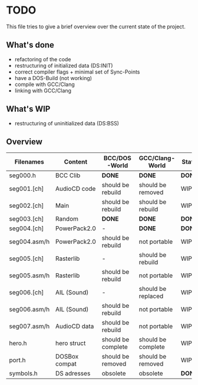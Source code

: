 # TODO

This file tries to give a brief overview over the current state of the project.

## What's done
* refactoring of the code
* restructuring of initialized data (DS:INIT)
* correct compiler flags + minimal set of Sync-Points
* have a DOS-Build (not working)
* compile with GCC/Clang
* linking with GCC/Clang

## What's WIP
* restructuring of uninitialized data (DS:BSS)

## Overview

| Filenames    | Content       | BCC/DOS-World      | GCC/Clang-World    | State      |
| ------------ | ------------- | ------------------ | ------------------ | ---------- |
| seg000.h     | BCC Clib      | **DONE**           | **DONE**           | **DONE**   |
| seg001.[ch]  | AudioCD code  | should be rebuild  | should be removed  | WIP        |
| seg002.[ch]  | Main          | should be rebuild  | should be rebuild  | WIP        |
| seg003.[ch]  | Random        | **DONE**           | **DONE**           | **DONE**   |
| seg004.[ch]  | PowerPack2.0  | -                  | **DONE**           | **DONE**   |
| seg004.asm/h | PowerPack2.0  | should be rebuild  | not portable       | WIP        |
| seg005.[ch]  | Rasterlib     | -                  | should be rebuild  | WIP        |
| seg005.asm/h | Rasterlib     | should be rebuild  | not portable       | WIP        |
| seg006.[ch]  | AIL (Sound)   | -                  | should be replaced | WIP        |
| seg006.asm/h | AIL (Sound)   | should be rebuild  | not portable       | WIP        |
| seg007.asm/h | AudioCD data  | should be rebuild  | not portable       | WIP        |
| hero.h       | hero struct   | should be complete | should be complete | WIP        |
| port.h       | DOSBox compat | should be removed  | should be removed  | WIP        |
| symbols.h    | DS adresses   | obsolete           | obsolete           | **DONE**   |
